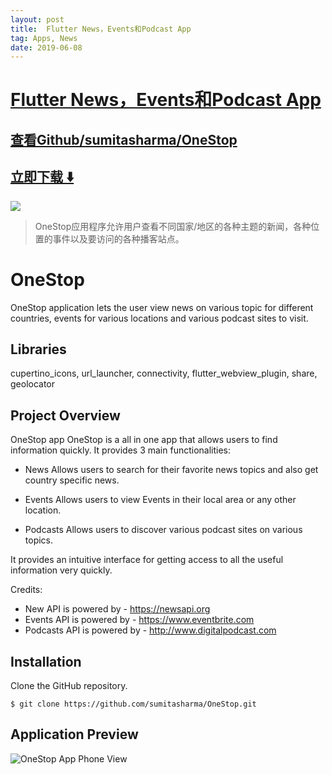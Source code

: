 ```yaml
---
layout: post
title:  Flutter News，Events和Podcast App
tag: Apps, News
date: 2019-06-08
---
```


# [Flutter News，Events和Podcast App ](http://github.com/sumitasharma/OneStop) 



## [查看Github/sumitasharma/OneStop](http://github.com/sumitasharma/OneStop)
## [立即下载 ️⬇️ ](https://codeload.github.com/sumitasharma/OneStop/zip/master) 


 
![](https://flutterawesome.com/content/images/2018/11/OneStop.jpg)
 
>
> OneStop应用程序允许用户查看不同国家/地区的各种主题的新闻，各种位置的事件以及要访问的各种播客站点。
>

 
# OneStop

OneStop application lets the user view news on various topic for different countries, events for various locations and various podcast sites to visit.
 
## Libraries

cupertino_icons, url_launcher, connectivity, flutter_webview_plugin, share, geolocator

## Project Overview

OneStop app OneStop is a all in one app that allows users to find information quickly. 
It provides 3 main functionalities:
 
-  News
   Allows users to search for their favorite news topics and also get country specific 
   news.

-  Events
    Allows users to view Events in their local area or any other location.

-  Podcasts
    Allows users to discover various podcast sites on various topics.

It provides an intuitive interface for getting access to all the useful information very quickly.

Credits:
   - New API is powered by  - https://newsapi.org 
   - Events API is powered by - https://www.eventbrite.com
   - Podcasts API is powered by - http://www.digitalpodcast.com
   
## Installation
Clone the GitHub repository.
```
$ git clone https://github.com/sumitasharma/OneStop.git
```
## Application Preview
![OneStop App Phone View](https://raw.githubusercontent.com/sumitasharma/OneStop/master/OneStop.gif)


